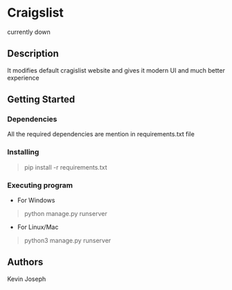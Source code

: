 # Craigslist
currently down
## Description
It modifies default cragislist website and gives it modern UI and much better experience

## Getting Started

### Dependencies

All the required dependencies are mention in requirements.txt file

### Installing

> pip install -r requirements.txt

### Executing program
* For Windows
> python manage.py runserver

* For Linux/Mac
> python3 manage.py runserver


## Authors

Kevin Joseph
